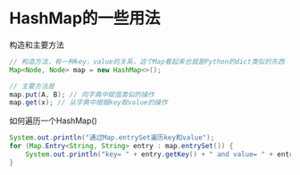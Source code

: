 # HashMap的一些用法

构造和主要方法
```java
// 构造方法，有一种key，value的关系，这个Map看起来也就是Python的dict类似的东西
Map<Node, Node> map = new HashMap<>();

// 主要方法是
map.put(A, B); // 向字典中赋值类似的操作
map.get(x); // 从字典中根据key取value的操作
```

如何遍历一个HashMap()
```java
System.out.println("通过Map.entrySet遍历key和value");
for (Map.Entry<String, String> entry : map.entrySet()) {
    System.out.println("key= " + entry.getKey() + " and value= " + entry.getValue());
}
```

